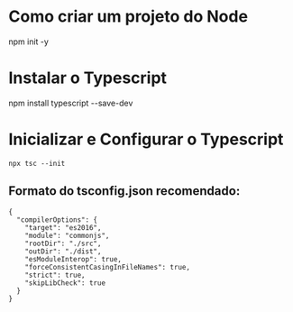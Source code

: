 # Como criar um projeto do Node

npm init -y

# Instalar o Typescript

npm install typescript --save-dev

# Inicializar e Configurar o Typescript

```npx tsc --init```

## Formato do tsconfig.json recomendado:

```
{
  "compilerOptions": {
    "target": "es2016",
    "module": "commonjs",
    "rootDir": "./src",
    "outDir": "./dist",
    "esModuleInterop": true,
    "forceConsistentCasingInFileNames": true,
    "strict": true,
    "skipLibCheck": true
  }
}
